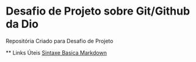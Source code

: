 # Desafio de Projeto sobre Git/Github da Dio
Repositória Criado para Desafio de Projeto 

** Links Úteis 
[Sintaxe Basica Markdown](https://www.markdownguide.org/getting-started/)
